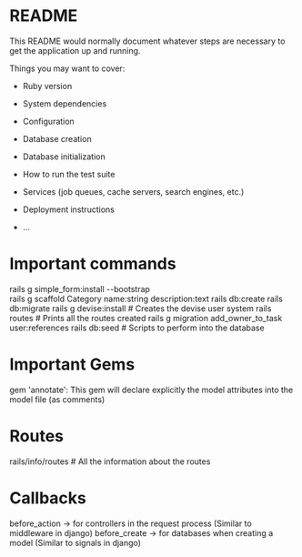 # README

This README would normally document whatever steps are necessary to get the
application up and running.

Things you may want to cover:

* Ruby version

* System dependencies

* Configuration

* Database creation

* Database initialization

* How to run the test suite

* Services (job queues, cache servers, search engines, etc.)

* Deployment instructions

* ...

# Important commands
rails g simple_form:install --bootstrap    
rails g scaffold Category name:string description:text
rails db:create
rails db:migrate
rails g devise:install          # Creates the devise user system
rails routes                    # Prints all the routes created
rails g migration add_owner_to_task user:references
rails db:seed                   # Scripts to perform into the database

# Important Gems
gem 'annotate': This gem will declare explicitly the model attributes into the model file (as comments)

# Routes
rails/info/routes               # All the information about the routes

# Callbacks
before_action -> for controllers in the request process (Similar to middleware in django)
before_create -> for databases when creating a model (Similar to signals in django)
